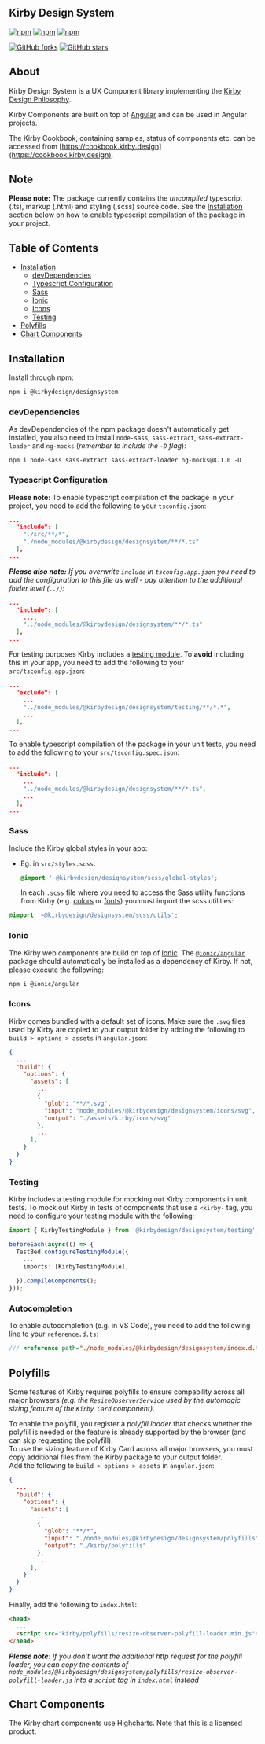 ## Kirby Design System

<!-- Badges section here. -->
<!-- [![npm](https://img.shields.io/npm/v/@kirbydesign/designsystem/next.svg)][npm-badge-url] -->

[![npm](https://img.shields.io/npm/v/@kirbydesign/designsystem.svg)](https://www.npmjs.com/package/@kirbydesign/designsystem)
[![npm](https://img.shields.io/npm/l/@kirbydesign/designsystem.svg)](https://www.npmjs.com/package/@kirbydesign/designsystem)
[![npm](https://img.shields.io/npm/dm/@kirbydesign/designsystem.svg)](https://www.npmjs.com/package/@kirbydesign/designsystem)

[![GitHub forks](https://img.shields.io/github/forks/kirbydesign/designsystem.svg?style=social&label=Fork)](https://github.com/kirbydesign/designsystem/fork)
[![GitHub stars](https://img.shields.io/github/stars/kirbydesign/designsystem.svg?style=social&label=Star)](https://github.com/kirbydesign/designsystem/stargazers)

## About

Kirby Design System is a UX Component library implementing the [Kirby Design Philosophy](https://kirby.design/).

<!-- Read more at: https://kirby.design -->

Kirby Components are built on top of [Angular](https://angular.io) and can be used in Angular projects.

The Kirby Cookbook, containing samples, status of components etc. can be accessed from [https://cookbook.kirby.design](https://cookbook.kirby.design).

## Note

**Please note:** The package currently contains the _uncompiled_ typescript (.ts), markup (.html) and styling (.scss) source code. See the [Installation](#installation) section below on how to enable typescript compilation of the package in your project.

## Table of Contents

- [Installation](#installation)
  - [devDependencies](#devdependencies)
  - [Typescript Configuration](#typescript-configuration)
  - [Sass](#sass)
  - [Ionic](#ionic)
  - [Icons](#icons)
  - [Testing](#testing)
- [Polyfills](#polyfills)
- [Chart Components](#chart-components)

## Installation

Install through npm:

```bash
npm i @kirbydesign/designsystem
```

### devDependencies

As devDependencies of the npm package doesn't automatically get installed, you also need to install `node-sass`, `sass-extract`, `sass-extract-loader` and `ng-mocks` (_remember to include the `-D` flag_):

```
npm i node-sass sass-extract sass-extract-loader ng-mocks@8.1.0 -D
```

### Typescript Configuration

**Please note:** To enable typescript compilation of the package in your project, you need to add the following to your `tsconfig.json`:

```json
...
  "include": [
    "./src/**/*",
    "./node_modules/@kirbydesign/designsystem/**/*.ts"
  ],
...
```

_**Please also note:** If you overwrite `include` in `tsconfig.app.json` you need to add the configuration to this file as well - pay attention to the additional folder level (`../`):_

```json
...
  "include": [
    ...,
    "../node_modules/@kirbydesign/designsystem/**/*.ts"
  ],
...
```

For testing purposes Kirby includes a [testing module](#testing). To **avoid** including this in your app, you need to add the following to your `src/tsconfig.app.json`:

```json
...
  "exclude": [
    ...
    "../node_modules/@kirbydesign/designsystem/testing/**/*.*",
    ...
  ],
...
```

To enable typescript compilation of the package in your unit tests, you need to add the following to your `src/tsconfig.spec.json`:

```json
...
  "include": [
    ...
    "../node_modules/@kirbydesign/designsystem/**/*.ts",
    ...
  ],
...
```

### Sass

Include the Kirby global styles in your app:

- Eg. in `src/styles.scss`:
  ```css
  @import '~@kirbydesign/designsystem/scss/global-styles';
  ```
  In each `.scss` file where you need to access the Sass utility functions from Kirby (e.g. [colors](https://cookbook.kirby.design/home/showcase/colors) or [fonts](https://cookbook.kirby.design/home/showcase/fonts)) you must import the scss utilities:

```css
@import '~@kirbydesign/designsystem/scss/utils';
```

### Ionic

The Kirby web components are build on top of [Ionic](https://ionicframework.com/docs/components). The [`@ionic/angular`](https://www.npmjs.com/package/@ionic/angular) package should automatically be installed as a dependency of Kirby. If not, please execute the following:

```bash
npm i @ionic/angular
```

### Icons

Kirby comes bundled with a default set of icons. Make sure the `.svg` files used by Kirby are copied to your output folder by adding the following to `build > options > assets` in `angular.json`:

```json
{
  ...
  "build": {
    "options": {
      "assets": [
        ...
        {
          "glob": "**/*.svg",
          "input": "node_modules/@kirbydesign/designsystem/icons/svg",
          "output": "./assets/kirby/icons/svg"
        },
        ...
      ],
    }
  }
}
```

### Testing

Kirby includes a testing module for mocking out Kirby components in unit tests. To mock out Kirby in tests of components that use a `<kirby-` tag, you need to configure your testing module with the following:

```ts
import { KirbyTestingModule } from '@kirbydesign/designsystem/testing';

beforeEach(async(() => {
  TestBed.configureTestingModule({
    ...
    imports: [KirbyTestingModule],
    ...
  }).compileComponents();
}));
```

### Autocompletion

To enable autocompletion (e.g. in VS Code), you need to add the following line to your `reference.d.ts`:

```ts
/// <reference path="./node_modules/@kirbydesign/designsystem/index.d.ts" /> Needed for autocompletion and compilation.
```

## Polyfills

Some features of Kirby requires polyfills to ensure compability across all major browsers _(e.g. the `ResizeObserverService` used by the automagic sizing feature of the `Kirby Card` component)_.

To enable the polyfill, you register a _polyfill loader_ that checks whether the polyfill is needed or the feature is already supported by the browser (and can skip requesting the polyfill).  
To use the sizing feature of Kirby Card across all major browsers, you must copy additional files from the Kirby package to your output folder.  
Add the following to `build > options > assets` in `angular.json`:

```json
{
  ...
  "build": {
    "options": {
      "assets": [
        ...
        {
          "glob": "**/*",
          "input": "./node_modules/@kirbydesign/designsystem/polyfills",
          "output": "./kirby/polyfills"
        },
        ...
      ],
    }
  }
}
```

Finally, add the following to `index.html`:

```html
<head>
  ...
  <script src="kirby/polyfills/resize-observer-polyfill-loader.min.js"></script>
</head>
```

_**Please note:** If you don't want the additional http request for the polyfill loader, you can copy the contents of `node_modules/@kirbydesign/designsystem/polyfills/resize-observer-polyfill-loader.js` into a `script` tag in `index.html` instead_

## Chart Components

The Kirby chart components use Highcharts. Note that this is a licensed product.
